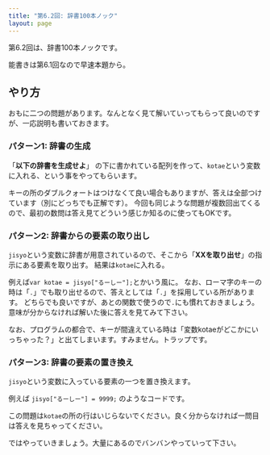 ```yaml
---
title: "第6.2回: 辞書100本ノック"
layout: page
---
```


<link rel="stylesheet" href="https://cdnjs.cloudflare.com/ajax/libs/codemirror/5.35.0/codemirror.css" />
<script src="https://cdnjs.cloudflare.com/ajax/libs/codemirror/5.35.0/codemirror.js"></script>
<script src="https://cdnjs.cloudflare.com/ajax/libs/codemirror/5.35.0/mode/javascript/javascript.js"></script>
<style>
    .CodeMirror { height: auto; border: 1px solid #ddd; }
    .console { border: 1px solid #333; color: rgb(48, 68, 216); padding: 0px 5px 0px 5px; }

    .answer {color: red;  }
    .hideanswer { display: none; }
    .result {font-size: large;}
    .wrong {color: red;  }
    .correct {color: rgb(0, 89, 255);  }



    .column{
        padding: 0.5em 1em;
        margin: 2em 0;
        color: #5d627b;
        background: white;
        border-top: solid 5px #5d627b;
        box-shadow: 0 3px 5px rgba(0, 0, 0, 0.22);
    }    
</style>
<link rel="stylesheet" href="https://rawgit.com/karino2/js-introduction/master/scripts/smoke.css" />
<script src="https://rawgit.com/karino2/js-introduction/master/scripts/smoke.min.js"></script>                    
<script src="https://neil.fraser.name/software/JS-Interpreter/acorn_interpreter.js"></script>

<script type="text/javascript" src="https://rawgit.com/karino2/js-introduction/master/scripts/env.js"></script>



<script>
var questions = [];
function dq(expect) {
    dictAutoGeneration(expect, questions);
}



document.body.onload = function() {
  initInterpreter();


  // setupAllREPL2(5);
  setupAllQuestionsWithScnario(questions);
}
</script>

第6.2回は、辞書100本ノックです。

能書きは第6.1回なので早速本題から。

## やり方

おもに二つの問題があります。なんとなく見て解いていってもらって良いのですが、一応説明も書いておきます。

### パターン1: 辞書の生成

「**以下の辞書を生成せよ**」 の下に書かれている配列を作って、`kotae`という変数に入れる、という事をやってもらいます。

キーの所のダブルクォートはつけなくて良い場合もありますが、答えは全部つけています（別にどっちでも正解です）。
今回も同じような問題が複数回出てくるので、最初の数問は答え見てどういう感じか知るのに使ってもOKです。

### パターン2: 辞書からの要素の取り出し

`jisyo`という変数に辞書が用意されているので、そこから「**XXを取り出せ**」の指示にある要素を取り出す。
結果は`kotae`に入れる。

例えば`var kotae = jisyo["るーしー"];`とかいう風に。
なお、ローマ字のキーの時は「`.`」でも取り出せるので、答えとしては「`.`」を採用している所があります。
どちらでも良いですが、あとの関数で使うので`.`にも慣れておきましょう。意味が分からなければ解いた後に答えを見てみて下さい。

なお、プログラムの都合で、キーが間違えている時は「変数kotaeがどこかにいっちゃった？」と出てしまいます。すみません。トラップです。

### パターン3: 辞書の要素の置き換え

`jisyo`という変数に入っている要素の一つを置き換えます。

例えば `jisyo["るーしー"] = 9999;` のようなコードです。

この問題は`kotae`の所の行はいじらないでください。良く分からなければ一問目は答えを見ちゃってください。


ではやっていきましょう。大量にあるのでバンバンやっていって下さい。

<div id="autoQuestions">

</div>

<script>
// function ae(arr, exp, result) { arrayElemAutoGeneration(arr, exp, result, questions); }
function de(dict, exp, result) { dictElemAutoGeneration(dict, exp, result, questions); }

// dictElemSubAutoGeneration(dict, refexpr, oldval, newval, questions)
function ds(dict, refexpr, oldval, newval) { dictElemSubAutoGeneration(dict, refexpr, oldval, newval, questions); }


dq({ "るーしー": 15014,"ダニエル": 12518 });
dq({ "トロツキ": 56125, "あじゃ": 38726, "ののくぼ": 7442});
dq({ "トラスク": 38664, "みぞし": 24704,"まちあるき": 29509 });
dq({ "せせせ": 57675, "karino2012": 9632, "MOKO": 58768});
dq({"たかみ": 34170, "しまくま": 46003});
de({ "るーしー": 15014,"ダニエル": 12518 }, `jisyo["るーしー"]`, 15014);
de({"たかみ": 34170, "しまくま": 46003}, `jisyo["たかみ"]`, 34170);
de({ "トラスク": 38664, "みぞし": 24704,"まちあるき": 29509 }, `jisyo["まちあるき"]`, 29509);
de({ "トラスク": 38664, "みぞし": 24704,"まちあるき": 29509 }, `jisyo["トラスク"]`, 38664);
de({ "トロツキ": 56125, "あじゃ": 38726, "ののくぼ": 7442}, `jisyo["あじゃ"]`, 38726);
ds({ "トロツキ": 56125, "あじゃ": 38726, "ののくぼ": 7442}, `jisyo["トロツキ"]`, 56125, 1234);
ds({ "トロツキ": 56125, "あじゃ": 38726, "ののくぼ": 7442}, `jisyo["あじゃ"]`, 38726, 9999);
de({ "トラスク": 38664, "みぞし": 24704,"まちあるき": 29509 }, `jisyo["みぞし"]`, 24704);
de({ "るーしー": 15014,"ダニエル": 12518 }, `jisyo["ダニエル"]`, 12518);
ds({ "トラスク": 38664, "みぞし": 24704,"まちあるき": 29509 }, `jisyo["トラスク"]`, 38664, 9999);

dq({ "Lord_murmur": 56125, "awa": 38726, "shioneko": 15014,"DanBrikas": 12518 });
dq({ "Citrus": 7442, "Trasque": 38664});
de({ "Lord_murmur": 56125, "awa": 38726, "shioneko": 15014,"DanBrikas": 12518 }, `jisyo.Lord_murmur`, 56125);
de({ "Lord_murmur": 56125, "awa": 38726, "shioneko": 15014,"DanBrikas": 12518 }, `jisyo.DanBrikas`, 12518);
de({ "Lord_murmur": 56125, "awa": 38726, "shioneko": 15014,"DanBrikas": 12518 }, `jisyo.shioneko`, 15014);
dq({ "Citrus": 7442, "Trasque": 38664});
dq({ "トラスク": 38664, "みぞし": 24704,"まちあるき": 29509 });
ds({ "トラスク": 38664, "みぞし": 24704,"まちあるき": 29509 }, `jisyo["みぞし"]`, 24704, 1000);
ds({ "Lord_murmur": 56125, "awa": 38726, "shioneko": 15014,"DanBrikas": 12518 }, `jisyo.Lord_murmur`, 56125, 1000);
ds({ "Lord_murmur": 56125, "awa": 38726, "shioneko": 15014,"DanBrikas": 12518 }, `jisyo.DanBrikas`, 12518, 100);
ds({ "Lord_murmur": 56125, "awa": 38726, "shioneko": 15014,"DanBrikas": 12518 }, `jisyo.shioneko`, 15014, 200);
ds({"Citrus": 7442, "Trasque": 38664}, `jisyo.Trasque`, 38664, 1234);
de({"Citrus": 7442, "Trasque": 38664}, `jisyo.Trasque`, 38664);
de({"Citrus": 7442, "Trasque": 38664}, `jisyo.Citrus`, 7442);
ds({"Citrus": 7442, "Trasque": 38664}, `jisyo.Citrus`, 7442, 1000);
ds({ "トラスク": 38664, "みぞし": 24704,"まちあるき": 29509 }, `jisyo["まちあるき"]`, 29509, 10000);
de({"たかみ": 34170, "しまくま": 46003}, `jisyo["しまくま"]`, 46003);


dq({ "mzsh": "みぞし","poke_machi": "まちあるき" });
dq({ "cs3": "せせせ", "karino2012": "karino2012", "moko": "MOKO", "hitakami": "たかみ"});
dq({ "mzsh": 24704,"poke_machi": 29509 });
dq({ "cs3": 57675, "karino2012": 9632, "moko": 58768, "hitakami": 34170});
dq({ "Lord_murmur": "トロツキ", "awa": "あじゃ", "shioneko": "るーしー","DanBrikas": "ダニエル" });
dq({ "Citrus": "ののくぼ", "Trasque": "トラスク"});

dq({"犬": "わんわん", "猫":"にゃーん", "おっさん": "にゃーん", "あじゃ": "むえぇーー"})
dq({"あじゃ": 7, "karino2012":11, "トロツキ": 13, "るーしー": 22})
dq({a:1, b:2, c:3});


de({a:1, b:2, c:3}, `jisyo["b"]`, 2);

ds({ "Lord_murmur": 56125, "awa": 38726, "shioneko": 15014,"DanBrikas": 12518 }, `jisyo["Lord_murmur"]`, 56125, 1234);


</script>
